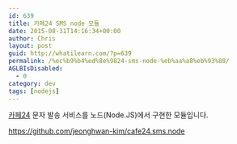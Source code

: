 ```yaml
---
id: 639
title: 카페24 SMS node 모듈
date: 2015-08-31T14:16:34+00:00
author: Chris
layout: post
guid: http://whatilearn.com/?p=639
permalink: /%ec%b9%b4%ed%8e%9824-sms-node-%eb%aa%a8%eb%93%88/
AGLBIsDisabled:
  - 0
category: dev
tags: [nodejs]
---
```

<a href="http://www.cafe24.com">카페24</a> 문자 발송 서비스를 노드(Node.JS)에서 구현한 모듈입니다.

<a href="https://github.com/jeonghwan-kim/cafe24.sms.node">https://github.com/jeonghwan-kim/cafe24.sms.node</a>

&nbsp;